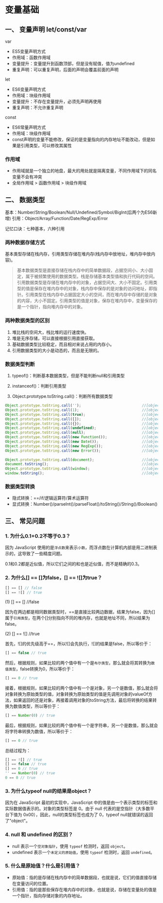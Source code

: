 # 变量基础

## 一、 变量声明 let/const/var

var

- ES5变量声明方式
- 作用域：函数作用域
- 变量提升：变量提升到函数顶部，但是没有赋值，值为undefined
- 重复声明：可以重复声明，后面的声明会覆盖前面的声明

let

- ES6变量声明方式
- 作用域：块级作用域
- 变量提升：不存在变量提升，必须先声明再使用
- 重复声明：不允许重复声明

const

- ES6常量声明方式
- 作用域：块级作用域
- const声明的变量不能修改，保证的是变量指向的内存地址不能改动，但是如果是引用类型，可以修改其属性

### 作用域

- 作用域就是一个独立的地盘，最大的用处就是隔离变量，不同作用域下的同名变量不会有冲突
- 全局作用域 > 函数作用域 > 块级作用域

## 二、 数据类型

基本：Number/String/Boolean/Null/Undefined/Symbol/BigInt(后两个为ES6新增)
引用：Object/Array/Function/Date/RegExp/Error

记忆口诀：七种基本，六种引用

### 两种数据存储方式

基本类型存储在栈内存，引用类型存储在堆内存(栈内存中放地址，堆内存中放内容)。

> 基本数据类型是直接存储在栈内存中的简单数据段，占据空间小、大小固定，属于被频繁使用的数据类型。栈是存储基本类型值和执行代码的空间。
> 引用数据类型是存储在堆内存中的对象，占据空间大、大小不固定。引用类型的值是保存在堆内存中的对象，栈内存中保存的是对象的访问地址，即指针。引用类型在栈内存中占据固定大小的空间，而在堆内存中存储的是对象的内容，大小不固定。引用类型的值是对象，保存在堆内存中，变量保存的是一个指针，指向堆内存中的对象。

### 两种数据类型的区别

1. 堆比栈的空间大，栈比堆的运行速度快。
2. 堆是无序存储，可以直接根据引用直接获取。
3. 基础数据类型比较稳定，而且相对来说占用的内存小。
4. 引用数据类型的大小是动态的，而且是无限的。

### 数据类型判断

1. typeof()：判断基本数据类型，但是不能判断null和引用类型

2. instanceof()：判断引用类型

3. Object.prototype.toString.call()：判断所有数据类型

```javascript
Object.prototype.toString.call('');                            //[object String]
Object.prototype.toString.call(1);                             //[object Number]
Object.prototype.toString.call(true);                          //[object Boolean]
Object.prototype.toString.call([]);                            //[object Array]
Object.prototype.toString.call({});                            //[object Object]
Object.prototype.toString.call(undefined);                     //[object Undefined]
Object.prototype.toString.call(null);                          //[object Null]
Object.prototype.toString.call(new Function());                //[object Function]
Object.prototype.toString.call(new Date());                    //[object Date]
Object.prototype.toString.call(new RegExp());                  //[object RegExp]
Object.prototype.toString.call(new Error());                   //[object Error]
 
Object.prototype.toString.call(document);                      //[object HTMLDocument]
document.toString();                                           //[object HTMLDocument]
Object.prototype.toString.call(window);                        //[object Window]
window.toString();                                             //[object Window]
```

### 数据类型转换

- 隐式转换：==/if/逻辑运算符/算术运算符
- 显式转换：Number()/parseInt()/parseFloat()/toString()/String()/Boolean()

## 三、 常见问题

### 1. 为什么0.1+0.2不等于0.3？

因为 JavaScript 使用的是`浮点数`来表示`小数`，而浮点数在计算机内部是用二进制表示的，这导致了一些精度问题。

0.1和0.2都是近似值，所以它们之间的和也是近似值，而不是精确的0.3。

### 2. 为什么[] == []为false，[] == ![]为true？

```javascript
[] == [] // false
[] == ![] // true
```

(1) [] == [] //false

因为在两边都是相同数据类型时，==是直接比较两边数据，结果为false，因为\[]属于`引用类型`，在两个\[]分别指向不同的堆内存，也就是地址不同，所以结果为false。

(2) [] == ![] //true

首先，![]的优先级高于==，所以![]会先执行，!\[]的结果是false，所以等价于：

```javascript
[] == false // true
```

然后，根据规则，如果比较的两个值中有一个是`布尔类型`，那么就会将其转换为`数值类型`，false转换为0，所以等价于：

```javascript
[] == 0 // true
```

接着，根据规则，如果比较的两个值中有一个是对象，另一个是数值，那么就会将对象转换为原始类型的值，对象转换为原始类型的值是先调用对象的valueOf方法，如果返回的还是对象，再接着调用对象的toString方法，最后将转换的结果转换为数值类型，所以等价于：

```javascript
[] == Number(0) // true
```

最后，根据规则，如果比较的两个值中有一个是字符串，另一个是数值，那么就会将字符串转换为数值，所以等价于：

```javascript
[] == 0 // true
```

总结过程为：

```javascript
[] == ![] // true
[] == false // true
[] == 0 // true
'' == Number(0) // true
0 == 0 // true
```

### 3. 为什么typeof null的结果是object？

因为在 JavaScript 最初的实现中，JavaScript 中的值是由一个表示类型的标签和实际数据值表示的。对象的类型标签是 0。由于 null 代表的是空指针（大多数平台下值为 0x00），因此，null的类型标签也成为了 0，typeof null就错误的返回了"object"。

### 4. null 和 undefined 的区别？

- null 表示一个`空对象指针`，使用 `typeof` 检测时，返回 `object`。
- undefined 表示一个`未定义的原始值`，使用 `typeof` 检测时，返回 `undefined`。

### 5. 什么是原始值？什么是引用值？

- 原始值：指的是存储在栈内存中的简单数据段，也就是说，它们的值直接存储在变量访问的位置。
- 引用值：指的是那些保存在堆内存中的对象，也就是说，存储在变量处的值是一个指针，指向存储对象的内存地址。
